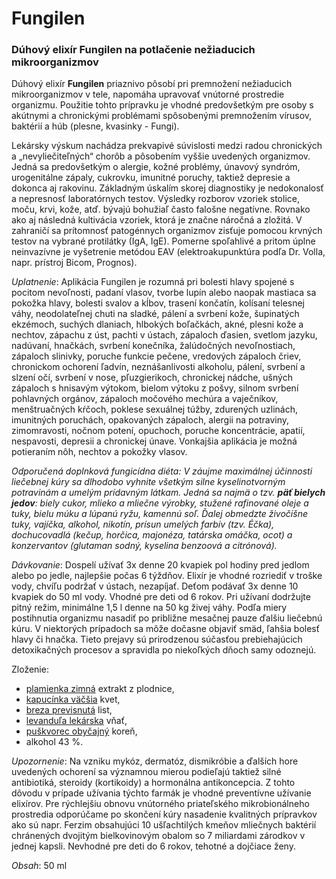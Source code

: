 Fungilen
========

### Dúhový elixír Fungilen na potlačenie nežiaducich mikroorganizmov

Dúhový elixír **Fungilen** priaznivo pôsobí pri premnožení nežiaducich
mikroorganizmov v tele, napomáha upravovať vnútorné prostredie organizmu.
Použitie tohto prípravku je vhodné predovšetkým pre osoby s akútnymi a
chronickými problémami spôsobenými premnožením vírusov, baktérií a húb (plesne,
kvasinky - Fungi).

Lekársky výskum nachádza prekvapivé súvislosti medzi radou chronických a
„nevyliečiteľných“ chorôb a pôsobením vyššie uvedených organizmov. Jedná sa
predovšetkým o alergie, kožné problémy, únavový syndróm, urogenitálne zápaly,
cukrovku, imunitné poruchy, taktiež depresie a dokonca aj rakovinu. Základným
úskalím skorej diagnostiky je nedokonalosť a nepresnosť laboratórnych testov.
Výsledky rozborov vzoriek stolice, moču, krvi, kože, atď. bývajú bohužiaľ často
falošne negatívne. Rovnako ako aj následná kultivácia vzoriek, ktorá je značne
náročná a zložitá. V zahraničí sa prítomnosť patogénnych organizmov zisťuje
pomocou krvných testov na vybrané protilátky (IgA, IgE). Pomerne spoľahlivé a
pritom úplne neinvazívne je vyšetrenie metódou EAV (elektroakupunktúra podľa Dr.
Volla, napr. prístroj Bicom, Prognos).

*Uplatnenie*: Aplikácia Fungilen je rozumná pri bolesti hlavy spojené s pocitom
nevoľnosti, padaní vlasov, tvorbe lupín alebo naopak mastiaca sa pokožka hlavy,
bolesti svalov a kĺbov, trasení končatín, kolísaní telesnej váhy, neodolateľnej
chuti na sladké, pálení a svrbení kože, šupinatých ekzémoch, suchých dlaniach,
hlbokých boľačkách, akné, plesni kože a nechtov, zápachu z úst, pachti v ústach,
zápaloch ďasien, svetlom jazyku, nadúvaní, hnačkách, svrbení konečníka,
žalúdočných nevoľnostiach, zápaloch slinivky, poruche funkcie pečene, vredových
zápaloch čriev, chronickom ochorení ľadvín, neznášanlivosti alkoholu, pálení,
svrbení a slzení očí, svrbení v nose, pľuzgierikoch, chronickej nádche, ušných
zápaloch s hnisavým výtokom, bielom výtoku z pošvy, silnom svrbení pohlavných
orgánov, zápaloch močového mechúra a vaječníkov, menštruačných kŕčoch, poklese
sexuálnej túžby, zdurených uzlinách, imunitných poruchách, opakovaných zápaloch,
alergii na potraviny, zimomravosti, nočnom potení, opuchoch, poruche
koncentrácie, apatií, nespavosti, depresii a chronickej únave. Vonkajšia
aplikácia je možná potieraním nôh, nechtov a pokožky vlasov.

*Odporučená doplnková fungicídna diéta: V záujme maximálnej účinnosti liečebnej
kúry sa dlhodobo vyhnite všetkým silne kyselinotvorným potravinám a umelým
prídavným látkam. Jedná sa najmä o tzv. **päť bielych jedov**: biely cukor,
mlieko a mliečne výrobky, stužené rafinované oleje a tuky, bielu múku a lúpanú
ryžu, kamennú soľ. Ďalej obmedzte živočíšne tuky, vajíčka, alkohol, nikotín,
prísun umelých farbív (tzv. Éčka), dochucovadlá (kečup, horčica, majonéza,
tatárska omáčka, ocot) a konzervantov (glutaman sodný, kyselina benzoová a
citrónová).*

*Dávkovanie*: Dospelí užívať 3x denne 20 kvapiek pol hodiny pred jedlom alebo po
jedle, najlepšie počas 6 týždňov. Elixír je vhodné rozriediť v troške vody,
chvíľu podržať v ústach, nezapíjať. Deťom podávať 3x denne 10 kvapiek do 50 ml
vody. Vhodné pre deti od 6 rokov. Pri užívaní dodržujte pitný režim, minimálne
1,5 l denne na 50 kg živej váhy. Podľa miery postihnutia organizmu nasadiť po
približne mesačnej pauze ďalšiu liečebnú kúru. V niektorých prípadoch sa môže
dočasne objaviť smäd, ľahšia bolesť hlavy či hnačka. Tieto prejavy sú
prirodzenou súčasťou prebiehajúcich detoxikačných procesov a spravidla po
niekoľkých dňoch samy odoznejú.

Zloženie:

* [plamienka zimná](/sip/#p/plamienka-zimna) extrakt z plodnice,
* [kapucínka väčšia](/sip/#p/kapucinka-vacsia) kvet,
* [breza previsnutá](/sip/#p/breza-previsnuta) list,
* [levanduľa lekárska](/sip/#p/levandula-lekarska) vňať,
* [puškvorec obyčajný](/sip/#p/puskvorec-obycajny) koreň,
* alkohol 43 %.

*Upozornenie*: Na vzniku mykóz, dermatóz, dismikróbie a ďalších hore uvedených
ochorení sa významnou mierou podieľajú taktiež silné antibiotiká, steroidy
(kortikoidy) a hormonálna antikoncepcia. Z tohto dôvodu v prípade užívania
týchto farmák je vhodné preventívne užívanie elixírov. Pre rýchlejšiu obnovu
vnútorného priateľského mikrobionálneho prostredia odporúčame po skončení kúry
nasadenie kvalitných prípravkov ako sú napr. Ferzim obsahujúci 10 ušľachtilých
kmeňov mliečnych baktérií chránených dvojitým bielkovinovým obalom so 7
miliardami zárodkov v jednej kapsli. Nevhodné pre deti do 6 rokov, tehotné a
dojčiace ženy.

*Obsah*: 50 ml

